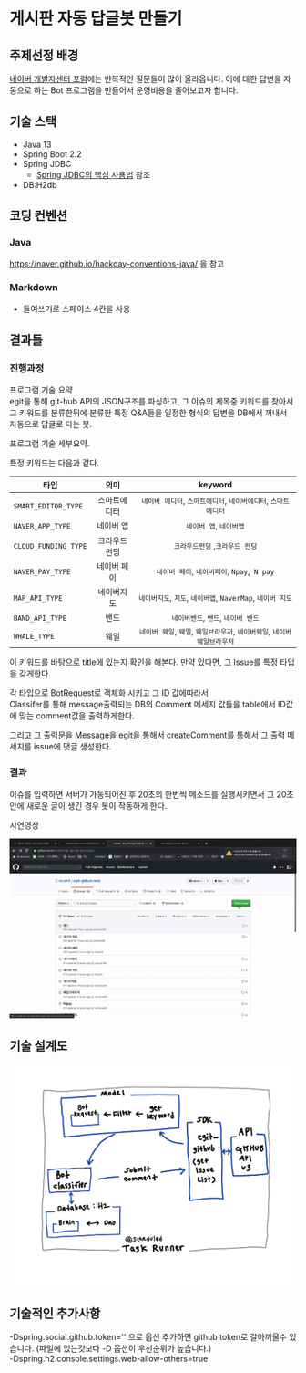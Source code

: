 # 게시판 자동 답글봇 만들기

## 주제선정 배경
[네이버 개발자센터 포럼](https://developers.naver.com/forum/list)에는 반복적인 질문들이 많이 올라옵니다.
이에 대한 답변을 자동으로 하는 Bot 프로그램을 만들어서 운영비용을 줄어보고자 합니다.

## 기술 스택
- Java 13
- Spring Boot 2.2
- Spring JDBC
    - [Spring JDBC의 핵심 사용법](https://github.com/benelog/spring-jdbc-tips/blob/master/spring-jdbc-core.md) 참조
- DB:H2db


## 코딩 컨벤션
### Java
https://naver.github.io/hackday-conventions-java/ 을 참고

### Markdown
- 들여쓰기로 스페이스 4칸을 사용



## 결과들

### 진행과정

프로그램 기술 요약   
egit을 통해 git-hub API의 JSON구조를 파싱하고, 그 이슈의 제목중 키워드를 찾아서 그 키워드를 분류한뒤에 분류한 특정 Q&A들을 일정한 형식의 답변을 DB에서 꺼내서 자동으로 답글로 다는 봇.

프로그램 기술 세부요약.     
         
특정 키워드는 다음과 같다.

| 타입 | 의미 | keyword |
|---|:---:|:---:|
| `SMART_EDITOR_TYPE` | 스마트에디터 | `네이버 에디터`, `스마트에디터`, `네이버에디터`, `스마트 에디터` |
| `NAVER_APP_TYPE` | 네이버 앱 | `네이버 앱`, `네이버앱` |
| `CLOUD_FUNDING_TYPE` | 크라우드펀딩 | `크라우드펀딩` ,`크라우드 펀딩`|
| `NAVER_PAY_TYPE` | 네이버 페이 |`네이버 페이`, `네이버페이`, `Npay`,` N pay`|
| `MAP_API_TYPE` | 네이버지도 |`네이버지도`, `지도`, `네이버맵`, `NaverMap`, `네이버 지도`|
| `BAND_API_TYPE` | 밴드 |`네이버밴드`, `밴드`, `네이버 밴드`|
| `WHALE_TYPE` | 웨일 |`네이버 웨일`, `웨일`, `웨일브라우저`, `네이버웨일`, `네이버웨일브라우저`|

이 키워드를 바탕으로 title에 있는지 확인을 해본다. 만약 있다면, 그 Issue를 특정 타입을 갖게한다.    
   
각 타입으로 BotRequest로 객체화 시키고 그 ID 값에따라서     
Classifer를 통해 message출력되는 DB의 Comment 메세지 값들을 table에서 ID값에 맞는 comment값을 출력하게한다.

그리고 그 출력문을 Message을 egit을 통해서 createComment를 통해서 그 출력 메세지를 issue에 댓글 생성한다.

### 결과     

이슈를 입력하면 서버가 가동되어진 후 20초의 한번씩 메소드를 실행시키면서 그 20초안에 새로운 글이 생긴 경우 봇이 작동하게 한다.

시연영상    

![기능구현 동영상 or gif](readme/QA_BOT_Excute.gif)


## 기술 설계도    

![기술설계사진](readme/tech_Summary.jpg)


## 기술적인 추가사항    

-Dspring.social.github.token='' 으로 옵션 추가하면 github token로 갈아끼울수 있습니다. (파일에 있는것보다 -D 옵션이 우선순위가 높습니다.)    
-Dspring.h2.console.settings.web-allow-others=true
